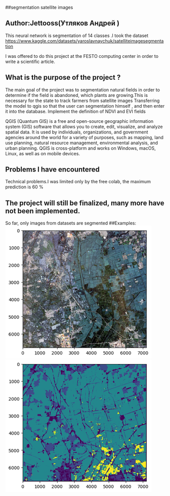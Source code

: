 ##segmentation satellite images

## Author:Jettooss(Утляков Андрей )



This neural network is segmentation of 14 classes .I took the dataset https://www.kaggle.com/datasets/yaroslavnaychuk/satelliteimagesegmentation
 
I was offered to do this project at the FESTO computing center in order to write a scientific article.

## What is the purpose of the project ?
The main goal of the project was to segmentation natural fields in order to determine if the field is abandoned, which plants are growing.This is necessary for the state to track farmers from satellite images
Transferring the model to qgis so that the user can segmentation himself , and then enter it into the database.
Implement the definition of NDVI and EVI fields

QGIS (Quantum GIS) is a free and open-source geographic information system (GIS) software that allows you to create, edit, visualize, and analyze spatial data. It is used by individuals, organizations, and government agencies around the world for a variety of purposes, such as mapping, land use planning, natural resource management, environmental analysis, and urban planning. QGIS is cross-platform and works on Windows, macOS, Linux, as well as on mobile devices.


## Problems I have encountered
Technical problems.I was limited only by the free colab, the maximum prediction is 60 %
## The project will still be finalized, many more have not been implemented.
 So far, only images from datasets are segmented
##Examples: 
  <img src="https://github.com/jettooss/segmentation/blob/main/examples/picture1.png" >
  <img src="https://github.com/jettooss/segmentation/blob/main/examples/picture.png" >

